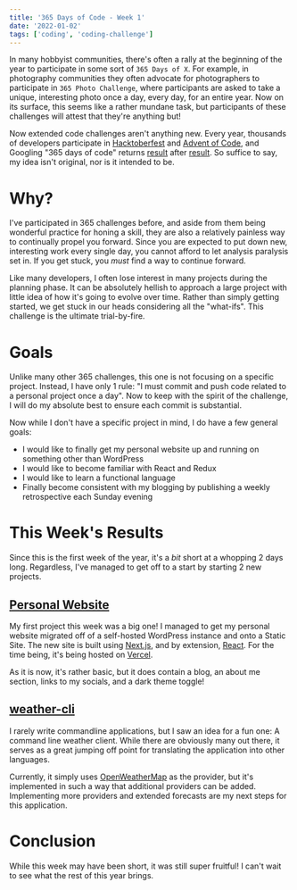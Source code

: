 ```yaml
---
title: '365 Days of Code - Week 1'
date: '2022-01-02'
tags: ['coding', 'coding-challenge']
---
```


In many hobbyist communities, there's often a rally at the beginning of the year to participate in some sort of `365 Days of X`. For example, in photography communities they often advocate for photographers to participate in `365 Photo Challenge`, where participants are asked to take a unique, interesting photo once a day, every day, for an entire year. Now on its surface, this seems like a rather mundane task, but participants of these challenges will attest that they're anything but!

Now extended code challenges aren't anything new. Every year, thousands of developers participate in [Hacktoberfest](https://hacktoberfest.digitalocean.com/) and [Advent of Code](https://adventofcode.com/), and Googling "365 days of code" returns [result](https://medium.com/@ovidijusparsiunas/the-365-days-of-code-challenge-42a309917b2e) after [result](https://365daysofcode.com/). So suffice to say, my idea isn't original, nor is it intended to be.

# Why?

I've participated in 365 challenges before, and aside from them being wonderful practice for honing a skill, they are also a relatively painless way to continually propel you forward. Since you are expected to put down new, interesting work every single day, you cannot afford to let analysis paralysis set in. If you get stuck, you *must* find a way to continue forward.

Like many developers, I often lose interest in many projects during the planning phase. It can be absolutely hellish to approach a large project with little idea of how it's going to evolve over time. Rather than simply getting started, we get stuck in our heads considering all the "what-ifs". This challenge is the ultimate trial-by-fire.

# Goals

Unlike many other 365 challenges, this one is not focusing on a specific project. Instead, I have only 1 rule: "I must commit and push code related to a personal project once a day". Now to keep with the spirit of the challenge, I will do my absolute best to ensure each commit is substantial.

Now while I don't have a specific project in mind, I do have a few general goals:

- I would like to finally get my personal website up and running on something other than WordPress
- I would like to become familiar with React and Redux
- I would like to learn a functional language
- Finally become consistent with my blogging by publishing a weekly retrospective each Sunday evening

# This Week's Results

Since this is the first week of the year, it's a *bit* short at a whopping 2 days long. Regardless, I've managed to get off to a start by starting 2 new projects.

## [Personal Website](https://github.com/JerrettDavis/personal-site)

My first project this week was a big one! I managed to get my personal website migrated off of a self-hosted WordPress instance and onto a Static Site. The new site is built using [Next.js](https://nextjs.org), and by extension, [React](https://reactjs.org). For the time being, it's being hosted on [Vercel](https://vercel.com).

As it is now, it's rather basic, but it does contain a blog, an about me section, links to my socials, and a dark theme toggle!

## [weather-cli](https://github.com/JerrettDavis/weather-cli)

I rarely write commandline applications, but I saw an idea for a fun one: A command line weather client. While there are obviously many out there, it serves as a great jumping off point for translating the application into other languages.

Currently, it simply uses [OpenWeatherMap](https://openweathermap.org) as the provider, but it's implemented in such a way that additional providers can be added. Implementing more providers and extended forecasts are my next steps for this application.

# Conclusion

While this week may have been short, it was still super fruitful! I can't wait to see what the rest of this year brings.


